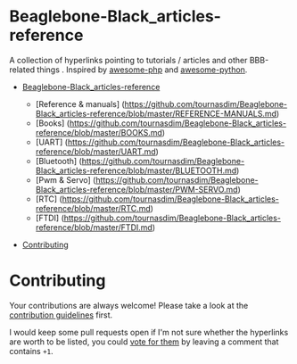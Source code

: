 # Beaglebone-Black_articles-reference
A collection of hyperlinks pointing to tutorials / articles and other BBB-related things . Inspired by [awesome-php](https://github.com/ziadoz/awesome-php) and [awesome-python](https://github.com/vinta/awesome-python).
- [Beaglebone-Black_articles-reference](#Beaglebone-Black_articles-reference)
    - [Reference & manuals] (https://github.com/tournasdim/Beaglebone-Black_articles-reference/blob/master/REFERENCE-MANUALS.md)
    - [Books] (https://github.com/tournasdim/Beaglebone-Black_articles-reference/blob/master/BOOKS.md)
    - [UART] (https://github.com/tournasdim/Beaglebone-Black_articles-reference/blob/master/UART.md)
    - [Bluetooth] (https://github.com/tournasdim/Beaglebone-Black_articles-reference/blob/master/BLUETOOTH.md)
    - [Pwm & Servo] (https://github.com/tournasdim/Beaglebone-Black_articles-reference/blob/master/PWM-SERVO.md)
    - [RTC] (https://github.com/tournasdim/Beaglebone-Black_articles-reference/blob/master/RTC.md)
    - [FTDI] (https://github.com/tournasdim/Beaglebone-Black_articles-reference/blob/master/FTDI.md)
    
- [Contributing](#contributing)

# Contributing

Your contributions are always welcome! Please take a look at the [contribution guidelines](https://github.com/tournasdim/Beaglebone-Black_articles-reference/blob/master/CONTRIBUTING.md) first.

I would keep some pull requests open if I'm not sure whether the hyperlinks are worth to be listed, you could [vote for them](https://github.com/tournasdim/Beaglebone-Black_articles-reference/pulls) by leaving a comment that contains `+1`.
